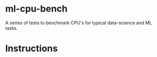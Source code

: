 # ml-cpu-bench
A series of tests to benchmark CPU's for typical data-science and ML tasks.


# Instructions
